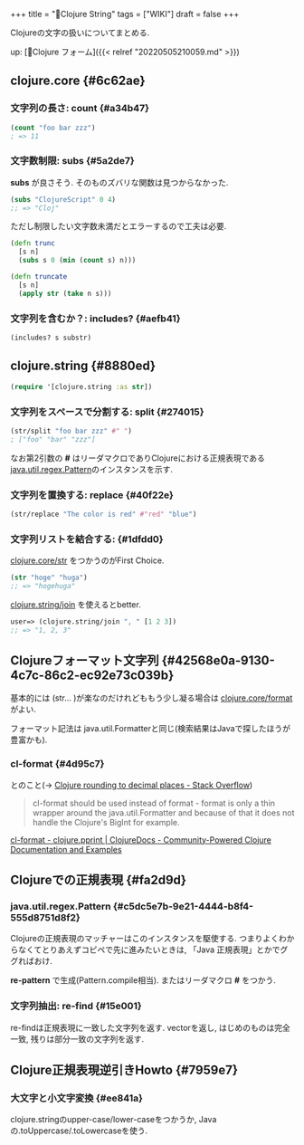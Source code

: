 +++
title = "📝Clojure String"
tags = ["WIKI"]
draft = false
+++

Clojureの文字の扱いについてまとめる.

up: [📝Clojure フォーム]({{< relref "20220505210059.md" >}})


## clojure.core {#6c62ae}


### 文字列の長さ: **count** {#a34b47}

```clojure
(count "foo bar zzz")
; => 11
```


### 文字数制限: subs {#5a2de7}

**subs** が良さそう. そのものズバリな関数は見つからなかった.

```clojure
(subs "ClojureScript" 0 4)
;; => "Cloj"
```

ただし制限したい文字数未満だとエラーするので工夫は必要.

```clojure
(defn trunc
  [s n]
  (subs s 0 (min (count s) n)))

(defn truncate
  [s n]
  (apply str (take n s)))
```


### 文字列を含むか？: includes? {#aefb41}

```clojure
(includes? s substr)
```


## clojure.string {#8880ed}

```clojure
(require '[clojure.string :as str])
```


### 文字列をスペースで分割する: split {#274015}

```clojure
(str/split "foo bar zzz" #" ")
; ["foo" "bar" "zzz"]
```

なお第2引数の **#** はリーダマクロでありClojureにおける正規表現である [java.util.regex.Pattern](#c5dc5e7b-9e21-4444-b8f4-555d8751d8f2)のインスタンスを示す.


### 文字列を置換する: replace {#40f22e}

```clojure
(str/replace "The color is red" #"red" "blue")
```


### 文字列リストを結合する: {#1dfdd0}

[clojure.core/str](https://clojuredocs.org/clojure.core/str) をつかうのがFirst Choice.

```clojure
(str "hoge" "huga")
;; => "hogehuga"
```

[clojure.string/join](https://clojuredocs.org/clojure.string/join) を使えるとbetter.

```clojure
user=> (clojure.string/join ", " [1 2 3])
;; => "1, 2, 3"
```


## Clojureフォーマット文字列 {#42568e0a-9130-4c7c-86c2-ec92e73c039b}

基本的には (str... )が楽なのだけれどももう少し凝る場合は [clojure.core/format](https://clojuredocs.org/clojure.core/format) がよい.

フォーマット記法は java.util.Formatterと同じ(検索結果はJavaで探したほうが豊富かも).


### cl-format {#4d95c7}

とのこと(-> [Clojure rounding to decimal places - Stack Overflow](https://stackoverflow.com/questions/10751638/clojure-rounding-to-decimal-places))

> cl-format should be used instead of format - format is only a thin wrapper around the java.util.Formatter and because of that it does not handle the Clojure's BigInt for example.

[cl-format - clojure.pprint | ClojureDocs - Community-Powered Clojure Documentation and Examples](https://clojuredocs.org/clojure.pprint/cl-format)


## Clojureでの正規表現 {#fa2d9d}


### java.util.regex.Pattern {#c5dc5e7b-9e21-4444-b8f4-555d8751d8f2}

Clojureの正規表現のマッチャーはこのインスタンスを駆使する. つまりよくわからなくてとりあえずコピペで先に進みたいときは, 「Java 正規表現」とかでググればおけ.

**re-pattern** で生成(Pattern.compile相当). またはリーダマクロ **#** をつかう.


### 文字列抽出: re-find {#15e001}

re-findは正規表現に一致した文字列を返す. vectorを返し, はじめのものは完全一致, 残りは部分一致の文字列を返す.


## Clojure正規表現逆引きHowto {#7959e7}


### 大文字と小文字変換 {#ee841a}

clojure.stringのupper-case/lower-caseをつかうか, Javaの.toUppercase/.toLowercaseを使う.
